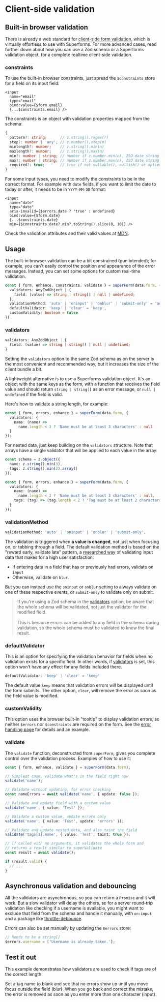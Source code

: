 <script lang="ts">
  import Head from '$lib/Head.svelte'
  import Form from './Form.svelte'
  import Next from '$lib/Next.svelte'
	import SuperDebug from 'sveltekit-superforms/client/SuperDebug.svelte'
  import { concepts } from '$lib/navigation/sections'

	export let data;
</script>

# Client-side validation

<Head title="Client-side validation" />

## Built-in browser validation

There is already a web standard for [client-side form validation](https://developer.mozilla.org/en-US/docs/Learn/Forms/Form_validation), which is virtually effortless to use with Superforms. For more advanced cases, read further down about how you can use a Zod schema or a Superforms validation object, for a complete realtime client-side validation.

### constraints

To use the built-in browser constraints, just spread the `$constraints` store for a field on its input field:

```svelte
<input
  name="email"
  type="email"
  bind:value={$form.email}
  {...$constraints.email} />
```

The constraints is an object with validation properties mapped from the schema:

```ts
{
  pattern?: string;      // z.string().regex(r)
  step?: number | 'any'; // z.number().step(n)
  minlength?: number;    // z.string().min(n)
  maxlength?: number;    // z.string().max(n)
  min?: number | string; // number if z.number.min(n), ISO date string if z.date().min(d)
  max?: number | string; // number if z.number.max(n), ISO date string if z.date().max(d)
  required?: true;       // true if not nullable(), nullish() or optional()
}
```

For some input types, you need to modify the constraints to be in the correct format. For example with `date` fields, if you want to limit the date to today or after, it needs to be in `YYYY-MM-DD` format:

```svelte
<input
  name="date"
  type="date"
  aria-invalid={$errors.date ? 'true' : undefined}
  bind:value={$form.date}
  {...$constraints.date}
  min={$constraints.date?.min?.toString().slice(0, 10)} />
```

Check the validation attributes and their valid values at [MDN](https://developer.mozilla.org/en-US/docs/Web/HTML/Constraint_validation#validation-related_attributes).

## Usage

The built-in browser validation can be a bit constrained (pun intended); for example, you can't easily control the position and appearance of the error messages. Instead, you can set some options for custom real-time validation.

```ts
const { form, enhance, constraints, validate } = superForm(data.form, {
  validators: AnyZodObject | {
    field: (value) => string | string[] | null | undefined;
  },
  validationMethod: 'auto' | 'oninput' | 'onblur' | 'submit-only' = 'auto',
  defaultValidator: 'keep' | 'clear' = 'keep',
  customValidity: boolean = false
})
```

### validators

```ts
validators: AnyZodObject | {
  field: (value) => string | string[] | null | undefined;
}
```

Setting the `validators` option to the same Zod schema as on the server is the most convenient and recommended way, but it increases the size of the client bundle a bit. 

A lightweight alternative is to use a Superforms validation object. It's an object with the same keys as the form, with a function that receives the field value and should return `string | string[]` as an error message, or `null | undefined` if the field is valid.

Here's how to validate a string length, for example:

```ts
const { form, errors, enhance } = superForm(data.form, {
  validators: {
    name: (name) =>
      name.length < 3 ? 'Name must be at least 3 characters' : null
  }
});
```

For nested data, just keep building on the `validators` structure. Note that arrays have a single validator that will be applied to each value in the array:

```ts
const schema = z.object({
  name: z.string().min(3),
  tags: z.string().min(2).array()
});

const { form, errors, enhance } = superForm(data.form, {
  validators: {
    name: (name) =>
      name.length < 3 ? 'Name must be at least 3 characters' : null,
    tags: (tag) => (tag.length < 2 ? 'Tag must be at least 2 characters' : null)
  }
});
```

### validationMethod

```ts
validationMethod: 'auto' | 'oninput' | 'onblur' | 'submit-only',
```

The validation is triggered when **a value is changed**, not just when focusing on, or tabbing through a field. The default validation method is based on the "reward early, validate late" pattern, a [researched way](https://medium.com/wdstack/inline-validation-in-forms-designing-the-experience-123fb34088ce) of validating input data that makes for a high user satisfaction:

- If entering data in a field that has or previously had errors, validate on `input`
- Otherwise, validate on `blur`.

But you can instead use the `oninput` or `onblur` setting to always validate on one of these respective events, or `submit-only` to validate only on submit.

> If you're using a Zod schema in the [validators](/concepts/client-validation#validators) option, be aware that the whole schema will be validated, not just the validator for the modified field.<br><br>This is because errors can be added to any field in the schema during validation, so the whole schema must be validated to know the final result.

### defaultValidator

This is an option for specifying the validation behavior for fields when no validation exists for a specific field. In other words, if [validators](/concepts/client-validation#validators) is set, this option won't have any effect for any fields included there.

```ts
defaultValidator: 'keep' | 'clear' = 'keep'
```

The default value `keep` means that validation errors will be displayed until the form submits. The other option, `clear`, will remove the error as soon as the field value is modified.

### customValidity

This option uses the browser built-in "tooltip" to display validation errors, so neither `$errors` nor `$constraints` are required on the form. See the [error handling page](/concepts/error-handling#customvalidity) for details and an example.

### validate

The `validate` function, deconstructed from `superForm`, gives you complete control over the validation process. Examples of how to use it:

```ts
const { form, enhance, validate } = superForm(data.form);

// Simplest case, validate what's in the field right now
validate('name');

// Validate without updating, for error checking
const nameErrors = await validate('name', { update: false });

// Validate and update field with a custom value
validate('name', { value: 'Test' });

// Validate a custom value, update errors only
validate('name', { value: 'Test', update: 'errors' });

// Validate and update nested data, and also taint the field
validate('tags[1].name', { value: 'Test', taint: true });

// If called with no arguments, it validates the whole form and
// returns a result similar to superValidate
const result = await validate();

if (result.valid) {
  // ...
}
```

## Asynchronous validation and debouncing

All the validators are asynchronous, so you can return a `Promise` and it will work. But a slow validator will delay the others, so for a server round-trip validation like checking if a username is available, you might want to exclude that field from the schema and handle it manually, with `on:input` and a package like [throttle-debounce](https://www.npmjs.com/package/throttle-debounce).

Errors can also be set manually by updating the `$errors` store:

```ts
// Needs to be a string[]
$errors.username = ['Username is already taken.'];
```

## Test it out

This example demonstrates how validators are used to check if tags are of the correct length.

Set a tag name to blank and see that no errors show up until you move focus outside the field (blur). When you go back and correct the mistake, the error is removed as soon as you enter more than one character (input).

<Form {data} />

<Next section={concepts} />
